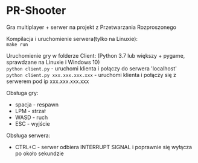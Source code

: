# PR-Shooter  
Gra multiplayer + serwer na projekt z Przetwarzania Rozproszonego  
  
Kompilacja i uruchomienie serwera(tylko na Linuxie):  
`make run`  
  
Uruchomienie gry w folderze Client: (Python 3.7 lub większy + pygame, sprawdzane na Linuxie i Windows 10)  
`python client.py` - uruchomi klienta i połączy do serwera 'localhost'  
`python client.py xxx.xxx.xxx.xxx` - uruchomi klienta i połączy się z serwerem pod ip xxx.xxx.xxx.xxx  

Obsługa gry:  
  - spacja - respawn
  - LPM - strzał
  - WASD - ruch
  - ESC - wyjście

Obsługa serwera:
  - CTRL+C - serwer odbiera INTERRUPT SIGNAL i poprawnie się wyłącza po około sekundzie
